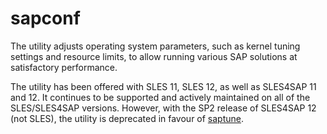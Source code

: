 # sapconf
The utility adjusts operating system parameters, such as kernel tuning settings and resource limits, to allow running various SAP solutions at satisfactory performance.

The utility has been offered with SLES 11, SLES 12, as well as SLES4SAP 11 and 12. It continues to be supported and actively maintained on all of the SLES/SLES4SAP versions. However, with the SP2 release of SLES4SAP 12 (not SLES), the utility is deprecated in favour of [saptune](https://github.com/SUSE/saptune).

